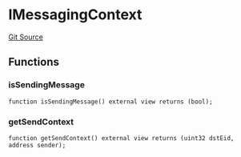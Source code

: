 # IMessagingContext
[Git Source](https://github.com/malda-protocol/malda-lending/blob/157d7bccdcadcb7388d89b00ec47106a82e67e78/src\interfaces\external\layerzero\v2\IMessagingContext.sol)


## Functions
### isSendingMessage


```solidity
function isSendingMessage() external view returns (bool);
```

### getSendContext


```solidity
function getSendContext() external view returns (uint32 dstEid, address sender);
```


